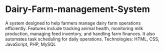 # Dairy-Farm-management-System
A system designed to help farmers manage dairy farm operations efficiently. Features include tracking animal health, monitoring milk production, managing feed inventory, and handling farm finances. It also automates task scheduling for daily operations.  Technologies: HTML, CSS, JavaScript, PHP, MySQL
